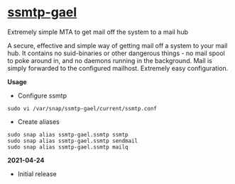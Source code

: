 # [ssmtp-gael](https://snapcraft.io/ssmtp-gael)

Extremely simple MTA to get mail off the system to a mail hub

A secure, effective and simple way of getting mail off a system to your mail hub. It contains no suid-binaries or other dangerous things - no mail spool to poke around in, and no daemons running in the background. Mail is simply forwarded to the configured mailhost. Extremely easy configuration.

**Usage**

* Configure ssmtp
```
sudo vi /var/snap/ssmtp-gael/current/ssmtp.conf
```

* Create aliases
```
sudo snap alias ssmtp-gael.ssmtp ssmtp
sudo snap alias ssmtp-gael.ssmtp sendmail
sudo snap alias ssmtp-gael.ssmtp mailq
```

**2021-04-24**
* Initial release
